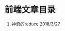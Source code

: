 # 前端文章目录

1. [神奇的reduce](https://github.com/limengke123/my-note/blob/master/%E5%89%8D%E7%AB%AF/%E7%A5%9E%E5%A5%87%E7%9A%84reduce.md) 2018/3/27
